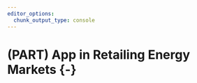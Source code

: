 ```yaml
---
editor_options:
  chunk_output_type: console
---
```


# (PART) App in Retailing Energy Markets {-}

# 
